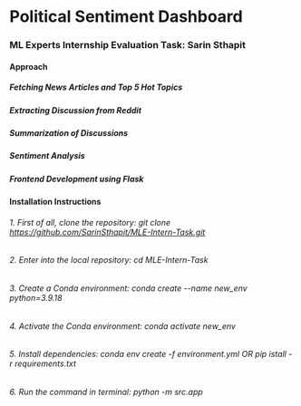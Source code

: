 # __Political Sentiment Dashboard__
### __ML Experts Internship Evaluation Task: Sarin Sthapit__

#### __Approach__
##### __Fetching News Articles and Top 5 Hot Topics__
##### __Extracting Discussion from Reddit__ 
##### __Summarization of Discussions__
##### __Sentiment Analysis__
##### __Frontend Development using Flask__

#### __Installation Instructions__
###### 1. First of all, clone the repository: _git clone https://github.com/SarinSthapit/MLE-Intern-Task.git_ 
###### 2. Enter into the local repository: _cd MLE-Intern-Task_
###### 3. Create a Conda environment: _conda create --name new_env python=3.9.18_
###### 4. Activate the Conda environment: _conda activate new_env_
###### 5. Install dependencies: _conda env create -f environment.yml_ OR _pip istall -r requirements.txt_
###### 6. Run the command in terminal: _python -m src.app_
